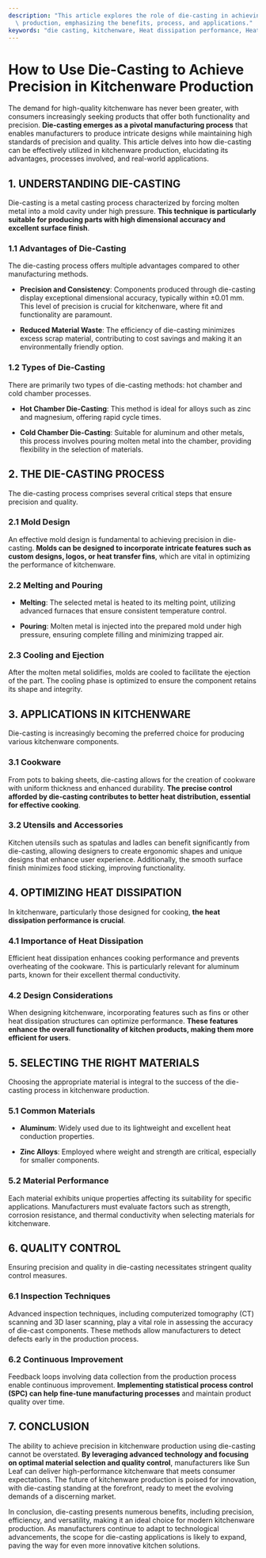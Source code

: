 ```yaml
---
description: "This article explores the role of die-casting in achieving precision in kitchenware\
  \ production, emphasizing the benefits, process, and applications."
keywords: "die casting, kitchenware, Heat dissipation performance, Heat sink"
---
```

# How to Use Die-Casting to Achieve Precision in Kitchenware Production

The demand for high-quality kitchenware has never been greater, with consumers increasingly seeking products that offer both functionality and precision. **Die-casting emerges as a pivotal manufacturing process** that enables manufacturers to produce intricate designs while maintaining high standards of precision and quality. This article delves into how die-casting can be effectively utilized in kitchenware production, elucidating its advantages, processes involved, and real-world applications.

## 1. UNDERSTANDING DIE-CASTING

Die-casting is a metal casting process characterized by forcing molten metal into a mold cavity under high pressure. **This technique is particularly suitable for producing parts with high dimensional accuracy and excellent surface finish**. 

### 1.1 Advantages of Die-Casting

The die-casting process offers multiple advantages compared to other manufacturing methods. 

- **Precision and Consistency**: Components produced through die-casting display exceptional dimensional accuracy, typically within ±0.01 mm. This level of precision is crucial for kitchenware, where fit and functionality are paramount.
  
- **Reduced Material Waste**: The efficiency of die-casting minimizes excess scrap material, contributing to cost savings and making it an environmentally friendly option.

### 1.2 Types of Die-Casting

There are primarily two types of die-casting methods: hot chamber and cold chamber processes. 

- **Hot Chamber Die-Casting**: This method is ideal for alloys such as zinc and magnesium, offering rapid cycle times.
  
- **Cold Chamber Die-Casting**: Suitable for aluminum and other metals, this process involves pouring molten metal into the chamber, providing flexibility in the selection of materials.

## 2. THE DIE-CASTING PROCESS

The die-casting process comprises several critical steps that ensure precision and quality.

### 2.1 Mold Design

An effective mold design is fundamental to achieving precision in die-casting. **Molds can be designed to incorporate intricate features such as custom designs, logos, or heat transfer fins**, which are vital in optimizing the performance of kitchenware.

### 2.2 Melting and Pouring

- **Melting**: The selected metal is heated to its melting point, utilizing advanced furnaces that ensure consistent temperature control.
  
- **Pouring**: Molten metal is injected into the prepared mold under high pressure, ensuring complete filling and minimizing trapped air.

### 2.3 Cooling and Ejection

After the molten metal solidifies, molds are cooled to facilitate the ejection of the part. The cooling phase is optimized to ensure the component retains its shape and integrity.

## 3. APPLICATIONS IN KITCHENWARE

Die-casting is increasingly becoming the preferred choice for producing various kitchenware components.

### 3.1 Cookware

From pots to baking sheets, die-casting allows for the creation of cookware with uniform thickness and enhanced durability. **The precise control afforded by die-casting contributes to better heat distribution, essential for effective cooking**.

### 3.2 Utensils and Accessories

Kitchen utensils such as spatulas and ladles can benefit significantly from die-casting, allowing designers to create ergonomic shapes and unique designs that enhance user experience. Additionally, the smooth surface finish minimizes food sticking, improving functionality.

## 4. OPTIMIZING HEAT DISSIPATION

In kitchenware, particularly those designed for cooking, **the heat dissipation performance is crucial**. 

### 4.1 Importance of Heat Dissipation

Efficient heat dissipation enhances cooking performance and prevents overheating of the cookware. This is particularly relevant for aluminum parts, known for their excellent thermal conductivity.

### 4.2 Design Considerations

When designing kitchenware, incorporating features such as fins or other heat dissipation structures can optimize performance. **These features enhance the overall functionality of kitchen products, making them more efficient for users**.

## 5. SELECTING THE RIGHT MATERIALS

Choosing the appropriate material is integral to the success of the die-casting process in kitchenware production.

### 5.1 Common Materials

- **Aluminum**: Widely used due to its lightweight and excellent heat conduction properties.
  
- **Zinc Alloys**: Employed where weight and strength are critical, especially for smaller components.

### 5.2 Material Performance

Each material exhibits unique properties affecting its suitability for specific applications. Manufacturers must evaluate factors such as strength, corrosion resistance, and thermal conductivity when selecting materials for kitchenware.

## 6. QUALITY CONTROL

Ensuring precision and quality in die-casting necessitates stringent quality control measures.

### 6.1 Inspection Techniques

Advanced inspection techniques, including computerized tomography (CT) scanning and 3D laser scanning, play a vital role in assessing the accuracy of die-cast components. These methods allow manufacturers to detect defects early in the production process.

### 6.2 Continuous Improvement

Feedback loops involving data collection from the production process enable continuous improvement. **Implementing statistical process control (SPC) can help fine-tune manufacturing processes** and maintain product quality over time.

## 7. CONCLUSION

The ability to achieve precision in kitchenware production using die-casting cannot be overstated. **By leveraging advanced technology and focusing on optimal material selection and quality control**, manufacturers like Sun Leaf can deliver high-performance kitchenware that meets consumer expectations. The future of kitchenware production is poised for innovation, with die-casting standing at the forefront, ready to meet the evolving demands of a discerning market. 

In conclusion, die-casting presents numerous benefits, including precision, efficiency, and versatility, making it an ideal choice for modern kitchenware production. As manufacturers continue to adapt to technological advancements, the scope for die-casting applications is likely to expand, paving the way for even more innovative kitchen solutions.
